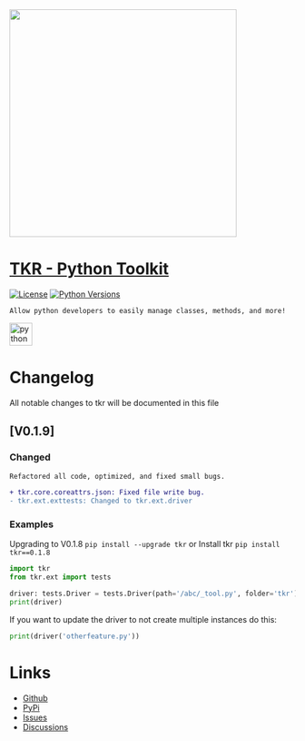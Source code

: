 <div id="header">
  <img src="https://media.discordapp.net/attachments/1171675700055506989/1174869412571009204/image.png?ex=65692967&is=6556b467&hm=cf457d1688e9bce9eda1136c24eb9ba313c09f2819aaf20c54f68518420c3830&=&width=667&height=333" width="400"/>
</div>

# [TKR - Python Toolkit](https://pypi.org/project/tkr/)
[![License](https://img.shields.io/badge/license-MIT-blue.svg)](https://github.com/toolkitr/tkr/blob/main/LICENSE)
[![Python Versions](https://img.shields.io/badge/python-3.10%20|%203.11%20|%203.12%20-blue)](https://www.python.org/downloads/)

```Allow python developers to easily manage classes, methods, and more!```
<p align="left"> <a href="https://www.python.org" target="_blank" rel="noreferrer"> <img src="https://raw.githubusercontent.com/devicons/devicon/master/icons/python/python-original.svg" alt="python" width="40" height="40"/></a></p>

# Changelog

All notable changes to tkr will be documented in this file

## [V0.1.9]

### Changed
```diff
Refactored all code, optimized, and fixed small bugs.

+ tkr.core.coreattrs.json: Fixed file write bug.
- tkr.ext.exttests: Changed to tkr.ext.driver
```

### Examples

Upgrading to V0.1.8
`pip install --upgrade tkr`
or Install tkr
`pip install tkr==0.1.8`

```python
import tkr
from tkr.ext import tests

driver: tests.Driver = tests.Driver(path='/abc/_tool.py', folder='tkr') # Defaults to test/README.md which provides info on the latest testing files.
print(driver)
```
If you want to update the driver to not create multiple instances do this:
```python
print(driver('otherfeature.py'))
```

# Links
- [Github](https://github.com/toolkitr/tkr)
- [PyPi](https://pypi.org/project/tkr)
- [Issues](https://github.com/toolkitr/tkr/issues)
- [Discussions](https://github.com/toolkitr/tkr/discussions)
